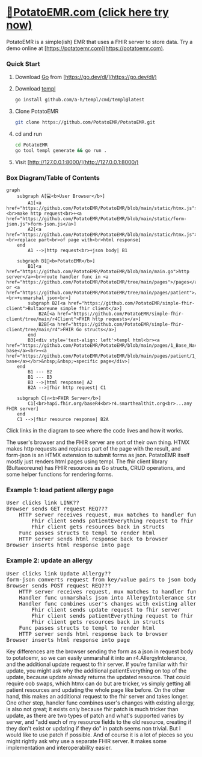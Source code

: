 # [🥔PotatoEMR.com (click here try now)](https://potatoemr.com)

PotatoEMR is a simple(ish) EMR that uses a FHIR server to store data. Try a demo online at [https://potatoemr.com](https://potatoemr.com).

### Quick Start

1. Download [Go](https://go.dev/) from [https://go.dev/dl/](https://go.dev/dl/)
2. Download [templ](https://templ.guide/)

    ```bash
    go install github.com/a-h/templ/cmd/templ@latest
    ```

3. Clone PotatoEMR

    ```bash
    git clone https://github.com/PotatoEMR/PotatoEMR.git
    ```
4. cd and run
	
	```bash
	cd PotatoEMR
	go tool templ generate && go run .
	```
 5. Visit [http://127.0.0.1:8000/](http://127.0.0.1:8000/)


### Box Diagram/Table of Contents

```mermaid
graph
    subgraph A[💻<b>User Browser</b>]
        A1[<a href="https://github.com/PotatoEMR/PotatoEMR/blob/main/static/htmx.js">HTMX</a><br>make http request<br>+<a href="https://github.com/PotatoEMR/PotatoEMR/blob/main/static/form-json.js">form-json.js</a>]
        A2[<a href="https://github.com/PotatoEMR/PotatoEMR/blob/main/static/htmx.js">HTMX</a><br>replace part<br>of page with<br>html response]
    end
		A1 -->|http request<br>+json body| B1

	subgraph B[🥔<b>PotatoEMR</b>]
		B1[<a href="https://github.com/PotatoEMR/PotatoEMR/blob/main/main.go">http server</a><br>route handler func in <a href="https://github.com/PotatoEMR/PotatoEMR/tree/main/pages">/pages</a> or <a href="https://github.com/PotatoEMR/PotatoEMR/tree/main/pages/patient">/pages/patient</a><br>+unmarshal json<br>]
		subgraph B2[<a href="https://github.com/PotatoEMR/simple-fhir-client">Bultaoreune simple fhir client</a>]
			B2A[<a href="https://github.com/PotatoEMR/simple-fhir-client/tree/main/r4Client">FHIR http requests</a>]
			B2B[<a href="https://github.com/PotatoEMR/simple-fhir-client/tree/main/r4">FHIR Go structs</a>]
		end
		B3[<div style='text-align: left'>templ html<br><a href="https://github.com/PotatoEMR/PotatoEMR/blob/main/pages/1_Base_Nav.templ">main base</a><br>↪<a href="https://github.com/PotatoEMR/PotatoEMR/blob/main/pages/patient/1_Base_Patient.templ">patient base</a></br>&nbsp;&nbsp;↪specific page</div>]
	end
		B1 --- B2
		B1 --- B3
		B3 -->|html response| A2
		B2A -->|fhir http request| C1

    subgraph C[🔥<b>FHIR Server</b>]
		C1[<br>hapi.fhir.org/baseR4<br>r4.smarthealthit.org<br>...any FHIR server]
	end
    C1 -->|fhir resource response| B2A
```

Click links in the diagram to see where the code lives and how it works.

The user's browser and the FHIR server are sort of their own thing. HTMX makes http requests and replaces part of the page with the result, and form-json is an HTMX extension to submit forms as json. PotatoEMR itself mostly just renders html pages using templ. The fhir client library (Bultaeoreune) has FHIR resources as Go structs, CRUD operations, and some helper functions for rendering forms.

### Example 1: load patient allergy page

<pre>
User clicks link LINK??
Browser sends GET request REQ???
	HTTP server receives request, mux matches to handler func ???
		Fhir client sends patientEverything request to fhir server
		Fhir client gets resources back in structs
	Func passes structs to templ to render html
	HTTP server sends html response back to browser
Browser inserts html response into page
</pre>

### Example 2: update an allergy

<pre>
User clicks link Update Allergy??
form-json converts request from key/value pairs to json body
Browser sends POST request REQ???
	HTTP server receives request, mux matches to handler func ???
	Handler func unmarshals json into AllergyIntolerance struct
	Handler func combines user's changes with existing allergy
		Fhir client sends update request to fhir server
		Fhir client sends patientEverything request to fhir server
		Fhir client gets resources back in structs
	Func passes structs to templ to render html
	HTTP server sends html response back to browser
Browser inserts html response into page
</pre>

Key differences are the browser sending the form as a json in request body to potatoemr, so we can easily unmarshal it into an r4.AllergyIntolerance, and the additional update request to fhir server. If you're familiar with fhir update, you might ask why the additional patientEverything on top of the update, because update already returns the updated resource. That could require oob swaps, which htmx can do but are tricker, vs simply getting all patient resources and updating the whole page like before. On the other hand, this makes an additional request to the fhir server and takes longer. One other step, handler func combines user's changes with existing allergy, is also not great; it exists only because fhir patch is much tricker than update, as there are two types of patch and what's supported varies by server, and "add each of my resource fields to the old resource, creating if they don't exist or updating if they do" in patch seems non trivial. But I would like to use patch if possible. And of course it is a lot of pieces so you might rightly ask why use a separate FHIR server. It makes some implementation and interoperability easier.